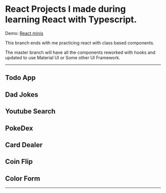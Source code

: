 # React Projects I made during learning React with Typescript.

Demo: [React minis](https://wapenshaw.github.io/react-minis)

This branch ends with me practicing react with class based components.

The master branch will have all the components reworked with hooks and updated to use Material UI or Some other UI Framework.

---

## Todo App

## Dad Jokes

## Youtube Search

## PokeDex

## Card Dealer

## Coin Flip

## Color Form

---
